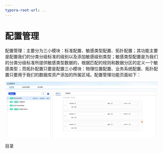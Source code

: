 ```yaml
---
typora-root-url: ..
---
```


# 配置管理

配置管理：主要分为三小模块：标准配置、敏感类型配置、拓扑配置；其功能主要是配置我们的分类分级标准的级别以及添加敏感级别类型；敏感类型配置是为我们的分类分级标准所提供敏感类型数据的，根据匹配的规则和数据分区的定义一个敏感类型；而拓扑配置只要是配置三小模块：物理位置配置、业务系统配置、拓扑配置只要用于我们的数据库资产添加的所属区域。配置管理功能页面如下：

![](/data_classification/images/operation/dc/config/config_1.jpg)

目录

